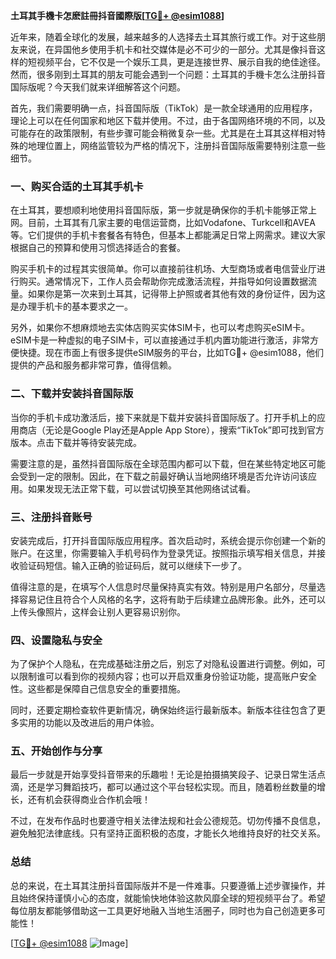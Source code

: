 **土耳其手機卡怎麽註冊抖音國際版[[TG💪+ @esim1088](https://t.me/s/esim1088)]**

近年来，随着全球化的发展，越来越多的人选择去土耳其旅行或工作。对于这些朋友来说，在异国他乡使用手机卡和社交媒体是必不可少的一部分。尤其是像抖音这样的短视频平台，它不仅是一个娱乐工具，更是连接世界、展示自我的绝佳途径。然而，很多刚到土耳其的朋友可能会遇到一个问题：土耳其的手機卡怎么注册抖音国际版呢？今天我们就来详细解答这个问题。

首先，我们需要明确一点，抖音国际版（TikTok）是一款全球通用的应用程序，理论上可以在任何国家和地区下载并使用。不过，由于各国网络环境的不同，以及可能存在的政策限制，有些步骤可能会稍微复杂一些。尤其是在土耳其这样相对特殊的地理位置上，网络监管较为严格的情况下，注册抖音国际版需要特别注意一些细节。

### 一、购买合适的土耳其手机卡

在土耳其，要想顺利地使用抖音国际版，第一步就是确保你的手机卡能够正常上网。目前，土耳其有几家主要的电信运营商，比如Vodafone、Turkcell和AVEA等。它们提供的手机卡套餐各有特色，但基本上都能满足日常上网需求。建议大家根据自己的预算和使用习惯选择适合的套餐。

购买手机卡的过程其实很简单。你可以直接前往机场、大型商场或者电信营业厅进行购买。通常情况下，工作人员会帮助你完成激活流程，并指导如何设置数据流量。如果你是第一次来到土耳其，记得带上护照或者其他有效的身份证件，因为这是办理手机卡的基本要求之一。

另外，如果你不想麻烦地去实体店购买实体SIM卡，也可以考虑购买eSIM卡。eSIM卡是一种虚拟的电子SIM卡，可以直接通过手机内置功能进行激活，非常方便快捷。现在市面上有很多提供eSIM服务的平台，比如TG💪+ @esim1088，他们提供的产品和服务都非常可靠，值得信赖。

### 二、下载并安装抖音国际版

当你的手机卡成功激活后，接下来就是下载并安装抖音国际版了。打开手机上的应用商店（无论是Google Play还是Apple App Store），搜索“TikTok”即可找到官方版本。点击下载并等待安装完成。

需要注意的是，虽然抖音国际版在全球范围内都可以下载，但在某些特定地区可能会受到一定的限制。因此，在下载之前最好确认当地网络环境是否允许访问该应用。如果发现无法正常下载，可以尝试切换至其他网络试试看。

### 三、注册抖音账号

安装完成后，打开抖音国际版应用程序。首次启动时，系统会提示你创建一个新的账户。在这里，你需要输入手机号码作为登录凭证。按照指示填写相关信息，并接收验证码短信。输入正确的验证码后，就可以继续下一步了。

值得注意的是，在填写个人信息时尽量保持真实有效。特别是用户名部分，尽量选择容易记住且符合个人风格的名字，这将有助于后续建立品牌形象。此外，还可以上传头像照片，这样会让别人更容易识别你。

### 四、设置隐私与安全

为了保护个人隐私，在完成基础注册之后，别忘了对隐私设置进行调整。例如，可以限制谁可以看到你的视频内容；也可以开启双重身份验证功能，提高账户安全性。这些都是保障自己信息安全的重要措施。

同时，还要定期检查软件更新情况，确保始终运行最新版本。新版本往往包含了更多实用的功能以及改进后的用户体验。

### 五、开始创作与分享

最后一步就是开始享受抖音带来的乐趣啦！无论是拍摄搞笑段子、记录日常生活点滴，还是学习舞蹈技巧，都可以通过这个平台轻松实现。而且，随着粉丝数量的增长，还有机会获得商业合作机会哦！

不过，在发布作品时也要遵守相关法律法规和社会公德规范。切勿传播不良信息，避免触犯法律底线。只有坚持正面积极的态度，才能长久地维持良好的社交关系。

### 总结

总的来说，在土耳其注册抖音国际版并不是一件难事。只要遵循上述步骤操作，并且始终保持谨慎小心的态度，就能愉快地体验这款风靡全球的短视频平台了。希望每位朋友都能够借助这一工具更好地融入当地生活圈子，同时也为自己创造更多可能性！

[[TG💪+ @esim1088](https://t.me/s/esim1088) ![Image](https://i.postimg.cc/4NQfJmqS/Snipaste-2025-05-13-00-14-12.png)]